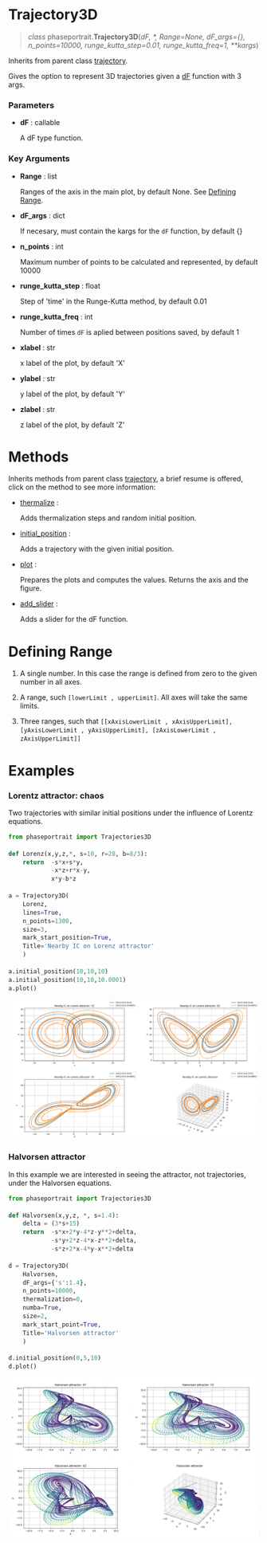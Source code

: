 # Trajectory3D
> *class* phaseportrait.**Trajectory3D**(*dF, \*, Range=None, dF_args={}, n_points=10000, runge_kutta_step=0.01, runge_kutta_freq=1, \*\*kargs*)

Inherits from parent class [trajectory](trajectory.md).

Gives the option to represent 3D trajectories given a [dF](dFfunction.md) function with 3 args.


### **Parameters**

* **dF** : callable

    A dF type function.

### **Key Arguments** 

* **Range** : list

    Ranges of the axis in the main plot, by default None. See [Defining Range](#defining-range).
    
* **dF_args** : dict

    If necesary, must contain the kargs for the `dF` function, by default {}
    
* **n_points** : int

    Maximum number of points to be calculated and represented, by default 10000
    
* **runge_kutta_step** : float

    Step of 'time' in the Runge-Kutta method, by default 0.01
    
* **runge_kutta_freq** : int

    Number of times `dF` is aplied between positions saved, by default 1
    
* **xlabel** : str
    
    x label of the plot, by default 'X'
    
* **ylabel** : str

    y label of the plot, by default 'Y'
    
* **zlabel** : str

    z label of the plot, by default 'Z'
    


# Methods

Inherits methods from parent class [trajectory](trajectory.md), a brief resume is offered, click on the method to see more information:

* [thermalize](../trajectory/#methods) :

    Adds thermalization steps and random initial position.
        
* [initial_position](../trajectory/#methods) :

    Adds a trajectory with the given initial position.
    
* [plot](../trajectory/#methods) : 

    Prepares the plots and computes the values. 
    Returns the axis and the figure.
    
* [add_slider](../trajectory/#methods) :

    Adds a slider for the dF function.

# Defining Range

1. A single number. In this case the range is defined from zero to the given number in all axes.

2. A range, such `[lowerLimit , upperLimit]`. All axes will take the same limits.

3. Three ranges, such that `[[xAxisLowerLimit , xAxisUpperLimit], [yAxisLowerLimit , yAxisUpperLimit], [zAxisLowerLimit , zAxisUpperLimit]]`

# Examples

### Lorentz attractor: chaos

Two trajectories with similar initial positions under the influence of Lorentz equations.

```python
from phaseportrait import Trajectories3D

def Lorenz(x,y,z,*, s=10, r=28, b=8/3):
    return  -s*x+s*y, 
            -x*z+r*x-y, 
            x*y-b*z

a = Trajectory3D(
    Lorenz, 
    lines=True, 
    n_points=1300, 
    size=3, 
    mark_start_position=True, 
    Title='Nearby IC on Lorenz attractor'
    )

a.initial_position(10,10,10)
a.initial_position(10,10,10.0001)
a.plot()
```
![image](imgs/doc_examples/trj3d_example.png)


### Halvorsen attractor

In this example we are interested in seeing the attractor, not trajectories, under the Halvorsen equations.

```python
from phaseportrait import Trajectories3D

def Halvorsen(x,y,z, *, s=1.4):
    delta = (3*s+15)
    return  -s*x+2*y-4*z-y**2+delta, 
            -s*y+2*z-4*x-z**2+delta, 
            -s*z+2*x-4*y-x**2+delta

d = Trajectory3D(
    Halvorsen, 
    dF_args={'s':1.4}, 
    n_points=10000, 
    thermalization=0, 
    numba=True, 
    size=2, 
    mark_start_point=True, 
    Title='Halvorsen attractor'
    )

d.initial_position(0,5,10)
d.plot()
```
![image](imgs/doc_examples/trj3d_example_2.png)